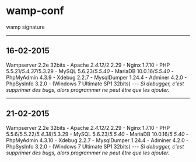 # wamp-conf
wamp signature

- - -

## 16-02-2015

Wampserver 2.2e 32bits - Apache *2.4.12*/2.2.29 - Nginx 1.7.10 - PHP 5.5.21/*5.4.37*/5.3.29 - MySQL 5.6.23/*5.5.40* - MariaDB 10.0.16/*5.5.40* - PhpMyAdmin 4.3.9 - Xdebug 2.2.7 - MysqlDumper 1.24.4 - Adminer 4.2.0 - PhpSysInfo 3.2.0 - (Windows 7 Ultimate SP1 32bits) --- _Si debugger, c'est supprimer des bugs, alors programmer ne peut être que les ajouter._

- - -

## 21-02-2015

Wampserver 2.2e 32bits - Apache *2.4.12*/2.2.29 - Nginx 1.7.10 - PHP 5.5.6/5.5.22/*5.4.38*/5.3.29 - MySQL 5.6.23/*5.5.40* - MariaDB 10.0.16/*5.5.40* - PhpMyAdmin 4.3.10 - Xdebug 2.2.7 - MysqlDumper 1.24.4 - Adminer 4.2.0 - PhpSysInfo 3.2.0 - (Windows 7 Ultimate SP1 32bits) --- _Si debugger, c'est supprimer des bugs, alors programmer ne peut être que les ajouter._
